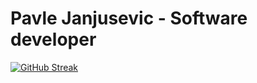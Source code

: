 <h1 style={{ textAlign: center;} }>Pavle Janjusevic - Software developer</h1>

[![GitHub Streak](https://github-readme-streak-stats.herokuapp.com/?user=Pajko97)](https://git.io/streak-stats)
